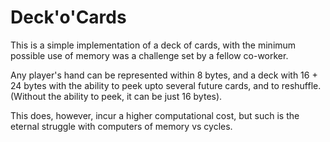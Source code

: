 # Deck'o'Cards

This is a simple implementation of a deck of cards, with the minimum possible use of memory was a challenge set by a fellow co-worker.

Any player's hand can be represented within 8 bytes, and a deck with 16 + 24 bytes with the ability to peek upto several future cards, and to reshuffle. (Without the ability to peek, it can be just 16 bytes).

This does, however, incur a higher computational cost, but such is the eternal struggle with computers of memory vs cycles.